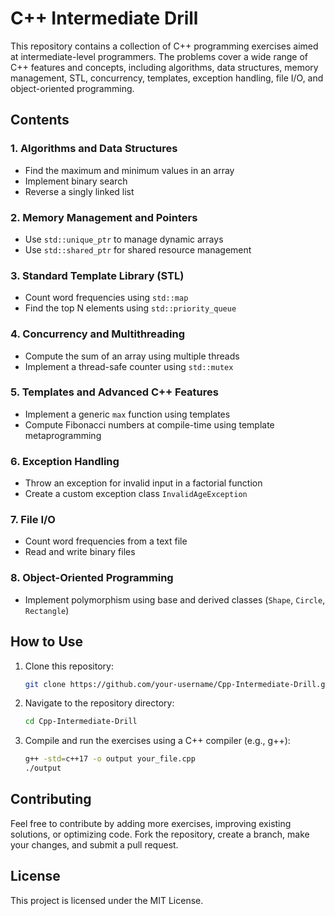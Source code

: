 # C++ Intermediate Drill

This repository contains a collection of C++ programming exercises aimed at intermediate-level programmers. The problems cover a wide range of C++ features and concepts, including algorithms, data structures, memory management, STL, concurrency, templates, exception handling, file I/O, and object-oriented programming.

## Contents

### 1. Algorithms and Data Structures
- Find the maximum and minimum values in an array
- Implement binary search
- Reverse a singly linked list

### 2. Memory Management and Pointers
- Use `std::unique_ptr` to manage dynamic arrays
- Use `std::shared_ptr` for shared resource management

### 3. Standard Template Library (STL)
- Count word frequencies using `std::map`
- Find the top N elements using `std::priority_queue`

### 4. Concurrency and Multithreading
- Compute the sum of an array using multiple threads
- Implement a thread-safe counter using `std::mutex`

### 5. Templates and Advanced C++ Features
- Implement a generic `max` function using templates
- Compute Fibonacci numbers at compile-time using template metaprogramming

### 6. Exception Handling
- Throw an exception for invalid input in a factorial function
- Create a custom exception class `InvalidAgeException`

### 7. File I/O
- Count word frequencies from a text file
- Read and write binary files

### 8. Object-Oriented Programming
- Implement polymorphism using base and derived classes (`Shape`, `Circle`, `Rectangle`)

## How to Use
1. Clone this repository:
   ```sh
   git clone https://github.com/your-username/Cpp-Intermediate-Drill.git
   ```
2. Navigate to the repository directory:
   ```sh
   cd Cpp-Intermediate-Drill
   ```
3. Compile and run the exercises using a C++ compiler (e.g., g++):
   ```sh
   g++ -std=c++17 -o output your_file.cpp
   ./output
   ```

## Contributing
Feel free to contribute by adding more exercises, improving existing solutions, or optimizing code. Fork the repository, create a branch, make your changes, and submit a pull request.

## License
This project is licensed under the MIT License.

